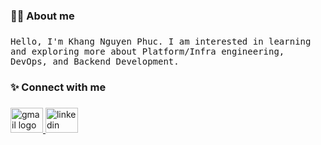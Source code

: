 
<!--
**khangng2611/khangng2611** is a ✨ _special_ ✨ repository because its `README.md` (this file) appears on your GitHub profile.

Here are some ideas to get you started:

- 🔭 I’m currently working on ...
- 🌱 I’m currently learning ...
- 👯 I’m looking to collaborate on ...
- 🤔 I’m looking for help with ...
- 💬 Ask me about ...
- 📫 How to reach me: ...
- 😄 Pronouns: ...
- ⚡ Fun fact: ...
-->

<h3 align="left">🧑‍💻 About me</h3>

###

<p align="left">
  <samp>
  Hello, I'm Khang Nguyen Phuc. I am interested in learning and exploring more about Platform/Infra engineering, DevOps, and Backend Development.
  </samp>
</p>

###

<h3 align="left">✨ Connect with me</h3>

###

<div align="left">
  <a href="mailto:khangnguyen261102@gmail.com" target="_blank">
    <img src="https://raw.githubusercontent.com/maurodesouza/profile-readme-generator/master/src/assets/icons/social/gmail/default.svg" width="52" height="40" alt="gmail logo"  />
  </a>
  <a href="https://www.linkedin.com/in/khang-nguyen-phuc/" target="_blank">
    <img src="https://raw.githubusercontent.com/maurodesouza/profile-readme-generator/master/src/assets/icons/social/linkedin/default.svg" width="52" height="40" alt="linkedin logo"  />
  </a>
</div>

###

